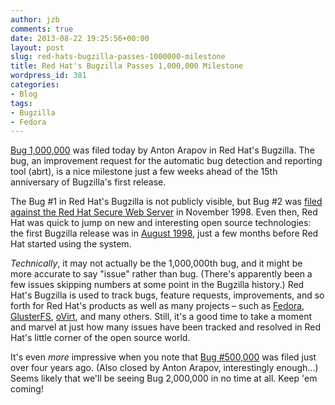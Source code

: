 ```yaml
---
author: jzb
comments: true
date: 2013-08-22 19:25:56+00:00
layout: post
slug: red-hats-bugzilla-passes-1000000-milestone
title: Red Hat's Bugzilla Passes 1,000,000 Milestone
wordpress_id: 381
categories:
- Blog
tags:
- Bugzilla
- Fedora
---
```


[Bug 1,000,000](https://bugzilla.redhat.com/show_bug.cgi?id=1000000) was filed today by Anton Arapov in Red Hat's Bugzilla. The bug, an improvement request for the automatic bug detection and reporting tool (abrt), is a nice milestone just a few weeks ahead of the 15th anniversary of Bugzilla's first release.

The Bug #1 in Red Hat's Bugzilla is not publicly visible, but Bug #2 was [filed against the Red Hat Secure Web Server](https://bugzilla.redhat.com/show_bug.cgi?id=2) in November 1998. Even then, Red Hat was quick to jump on new and interesting open source technologies: the first Bugzilla release was in [August 1998](https://groups.google.com/forum/#!topic/netscape.public.mozilla.announce/tSqoQduffps), just a few months before Red Hat started using the system.

_Technically_, it may not actually be the 1,000,000th bug, and it might be more accurate to say "issue" rather than bug. (There's apparently been a few issues skipping numbers at some point in the Bugzilla history.) Red Hat's Bugzilla is used to track bugs, feature requests, improvements, and so forth for Red Hat's products as well as many projects – such as [Fedora](http://fedoraproject.org/), [GlusterFS](http://www.gluster.org/), [oVirt](http://www.ovirt.org/Home), and many others. Still, it's a good time to take a moment and marvel at just how many issues have been tracked and resolved in Red Hat's little corner of the open source world.

It's even _more_ impressive when you note that [Bug #500,000](https://bugzilla.redhat.com/show_bug.cgi?id=500000) was filed just over four years ago. (Also closed by Anton Arapov, interestingly enough...) Seems likely that we'll be seeing Bug 2,000,000 in no time at all. Keep 'em coming!
